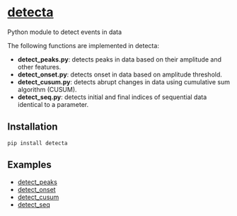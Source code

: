 # [detecta](https://pypi.org/project/detecta/)

Python module to detect events in data

The following functions are implemented in detecta:  
 - **detect_peaks.py**: detects peaks in data based on their amplitude and other features.  
 - **detect_onset.py**: detects onset in data based on amplitude threshold.  
 - **detect_cusum.py**: detects abrupt changes in data using cumulative sum algorithm (CUSUM).  
 - **detect_seq.py**: detects initial and final indices of sequential data identical to a parameter.

Installation
------------
```
pip install detecta
```

Examples
--------
 * [detect_peaks](https://nbviewer.jupyter.org/github/demotu/detecta/blob/master/docs/detect_peaks.ipynb)  
 * [detect_onset](https://nbviewer.jupyter.org/github/demotu/detecta/blob/master/docs/detect_onset.ipynb)  
 * [detect_cusum](https://nbviewer.jupyter.org/github/demotu/detecta/blob/master/docs/detect_cusum.ipynb)  
 * [detect_seq](https://nbviewer.jupyter.org/github/demotu/detecta/blob/master/docs/detect_seq.ipynb)  
